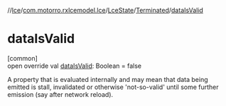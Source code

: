 //[lce](../../../../index.md)/[com.motorro.rxlcemodel.lce](../../index.md)/[LceState](../index.md)/[Terminated](index.md)/[dataIsValid](data-is-valid.md)

# dataIsValid

[common]\
open override val [dataIsValid](data-is-valid.md): Boolean = false

A property that is evaluated internally and may mean that data being emitted is stall, invalidated or otherwise 'not-so-valid' until some further emission (say after network reload).
